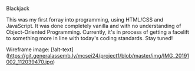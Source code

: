 Blackjack

This was my first forray into programming, using HTML/CSS and JavaScript. It was done completely vanilla and with no understanding of Object-Oriented Programming. Currently, it's in process of getting a facelift to something more in line with today's coding standards. Stay tuned!

Wireframe image: [!alt-text] (https://git.generalassemb.ly/mcsei24/project1/blob/master/img/IMG_20191002_112039470.jpg)